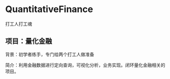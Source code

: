 # QuantitativeFinance
打工人打工魂



## 项目：量化金融

背景：初学者练手，专门给两个打工人做准备

简介：利用金融数据进行定向查询，可视化分析，业务实现。闭环量化金融相关的项目。
